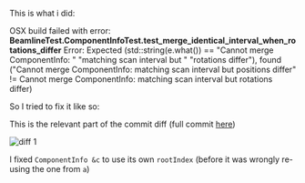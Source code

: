 This is what i did:

OSX build failed with error:
**BeamlineTest.ComponentInfoTest.test_merge_identical_interval_when_rotations_differ**
Error: Expected (std::string(e.what()) == "Cannot merge ComponentInfo: " "matching scan interval but " "rotations differ"), found ("Cannot merge ComponentInfo: matching scan interval but positions differ" != Cannot merge ComponentInfo: matching scan interval but rotations differ)

So I tried to fix it like so:

This is the relevant part of the commit diff
(full commit [here](https://github.com/mantidproject/mantid/pull/23744/commits/a1474adec98f2a5bdadd7b235075f92a74f92923))

![diff 1](https://github.com/nvaytet/notes)

I fixed `ComponentInfo &c` to use its own `rootIndex` (before it was wrongly re-using the one from `a`)
